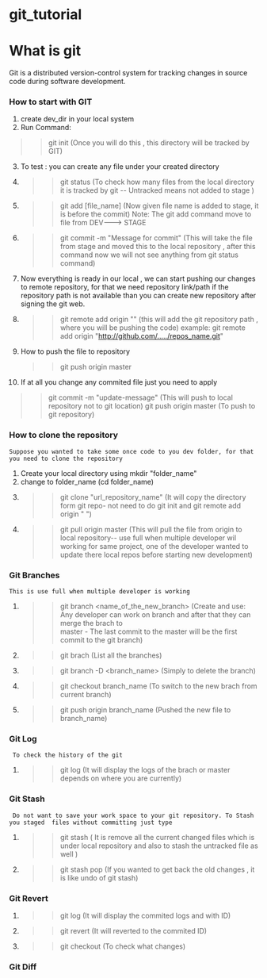# git_tutorial

# What is git
  Git is a distributed version-control system for tracking changes in source code during software development. 
### How to start with GIT
1. create dev_dir in your local system
2. Run Command:  
  >>  git init  (Once you will do this , this directory will be tracked by GIT)
3. To test : you can create any file under your created directory
4. >> git status (To check how many files from the local directory it is tracked by git -- Untracked means not added to stage )
5. >> git add [file_name] (Now given file name is added to stage, it is before the commit)
    Note: The git add command move to file from  DEV---> STAGE
6. >> git commit -m "Message for commit"  (This will take the file from stage and moved this to the local repository , after this command       now we will not see anything from git status command)

7. Now everything is ready in our local , we can start pushing our changes to remote repository, for that we need repository link/path
   if the repository path is not available than you can create new repository after signing the git web.
   
8. >> git remote add origin "<URL to repository>" (this will add the git repository path , where you will be pushing the code)
     example:  git remote add origin "http://github.com/...../repos_name.git"
9. How to push the file to repository
   >> git push origin master
10.  If at all you change any commited file just you need to apply
   >> git commit -m "update-message"  (This will push to local repository not to git location)
   >> git push origin master (To push to git repository)
### How to clone the repository 
    Suppose you wanted to take some once code to you dev folder, for that you need to clone the repository
  1. Create your local directory using mkdir "folder_name"
  2. change to folder_name (cd folder_name)
  3. >> git clone "url_repository_name" (It will copy the directory form git repo- not need to do git init and git remote add origin "          <URL to repository>")
  4. >> git pull origin master (This will pull the file from origin to local repository-- use full when multiple developer wil working for         same project, one of the developer wanted to update there local repos before starting new development)
### Git Branches
    This is use full when multiple developer is working 
 1. >> git branch <name_of_the_new_branch> (Create and use: Any developer can work on branch and after that they can merge the brach to    
     master - The last commit to the master will be the first commit to the git branch)
 2. >> git brach (List all the branches)
 3. >> git branch -D <branch_name> (Simply to delete the branch)
 4. >> git checkout branch_name (To switch to the new brach from current branch)
 5. >> git push origin branch_name (Pushed the new file to branch_name)
### Git Log 
     To check the history of the git 
  1. >> git log (It will display the logs of the brach or master depends on where you are currently)
  
### Git Stash
     Do not want to save your work space to your git repository. To Stash you staged  files without committing just type 
  1. >> git stash ( It is remove all the current changed files which is under local repository and also to stash the untracked file as           well )
  2. >> git stash pop (If you wanted to get back the old changes , it is like undo of git stash)
### Git Revert
   1. >> git log (It will display the commited logs and with ID)
   2. >> git revert <commited ID from above> (It will reverted to the commited ID) 
   3. >> git checkout <commited ID from above> (To check what changes)
### Git Diff
    
